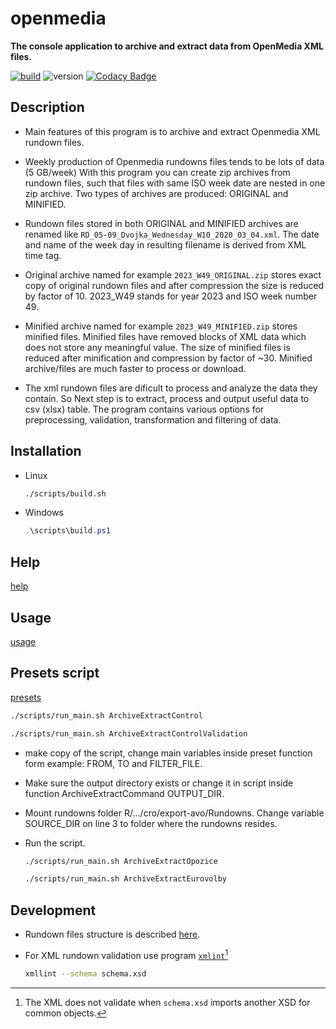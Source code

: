 # openmedia

**The console application to archive and extract data from OpenMedia XML files.**

[![build](https://github.com/czech-radio/openmedia-archive/actions/workflows/main.yml/badge.svg)](https://github.com/czech-radio/openmedia-archive/actions/workflows/main.yml) ![version](https://img.shields.io/badge/version-1.0.1-blue.svg) [![Codacy Badge](https://app.codacy.com/project/badge/Grade/a501e03269e1404fa677a0f6cecd7bfe)](https://app.codacy.com/gh/czech-radio/openmedia-archive/dashboard?utm_source=gh&utm_medium=referral&utm_content=&utm_campaign=Badge_grade)

## Description

- Main features of this program is to archive and extract Openmedia XML rundown files.

- Weekly production of Openmedia rundowns files tends to be lots of data (5 GB/week) With this program you can create zip archives from rundown files, such that files with same ISO week date are nested in one zip archive. Two types of archives are produced: ORIGINAL and MINIFIED.

- Rundown files stored in both ORIGINAL and MINIFIED archives are renamed like `RD_05-09_Dvojka_Wednesday_W10_2020_03_04.xml`. The date and name of the week day in resulting filename is derived from XML time tag.

- Original archive named for example `2023_W49_ORIGINAL.zip` stores exact copy of original rundown files and after compression the size is reduced by factor of 10. 2023_W49 stands for year 2023 and ISO week number 49.

- Minified archive named for example `2023_W49_MINIFIED.zip` stores minified files. Minified files have removed blocks of XML data which does not store any meaningful value. The size of minified files is reduced after minification and compression by factor of ~30. Minified archive/files are much faster to process or download. 

- The xml rundown files are dificult to process and analyze the data they contain. So Next step is to extract, process and output useful data to csv (xlsx) table. The program contains various options for preprocessing, validation, transformation and filtering of data.

## Installation

- Linux

  ```bash
  ./scripts/build.sh
  ```

- Windows

  ```powershell
  .\scripts\build.ps1
  ```

## Help

[help](./docs/HELP.md)

## Usage

[usage](./docs/USAGE.md)

## Presets script

[presets](./scripts/run_main.sh)

  ```bash
  ./scripts/run_main.sh ArchiveExtractControl
  ```

  ```bash
  ./scripts/run_main.sh ArchiveExtractControlValidation
  ```

- make copy of the script, change main variables inside preset function form example: FROM, TO and FILTER_FILE.

- Make sure the output directory exists or change it in script inside function ArchiveExtractCommand OUTPUT_DIR.

- Mount rundowns folder R/.../cro/export-avo/Rundowns. Change variable SOURCE_DIR on line 3 to folder where the rundowns resides.

- Run the script.

    ```bash
  ./scripts/run_main.sh ArchiveExtractOpozice
  ```

  ```bash
  ./scripts/run_main.sh ArchiveExtractEurovolby
  ```

## Development

- Rundown files structure is described [here](<https://github.com/czech-radio/openmedia-extract/edit/main/docs/source/notes.md>).

- For XML rundown validation use program [`xmlint`](https://www.root.cz/man/1/xmllint/)[^1]

  ```bash
  xmllint --schema schema.xsd
  ```

[^1]: The XML does not validate when `schema.xsd` imports another XSD for common objects.
